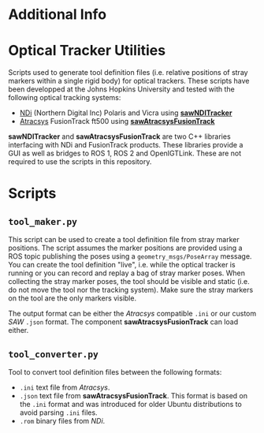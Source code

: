 # Additional Info

# Optical Tracker Utilities

Scripts used to generate tool definition files (i.e. relative positions of stray markers within a single rigid body) for optical trackers.  These scripts have been developped at the Johns Hopkins University and tested with the following optical tracking systems:
* [NDi](https://www.ndigital.com) (Northern Digital Inc) Polaris and Vicra using [**sawNDITracker**](https://github.com/jhu-saw/sawNDITracker)
* [Atracsys](https://www.atracsys-measurement.com) FusionTrack ft500 using [**sawAtracsysFusionTrack**](https://github.com/jhu-saw/sawAtracsysFusionTrack)

**sawNDITracker** and **sawAtracsysFusionTrack** are two C++ libraries interfacing with NDi and FusionTrack products.  These libraries provide a GUI as well as bridges to ROS 1, ROS 2 and OpenIGTLink.  These are not required to use the scripts in this repository.

# Scripts

## `tool_maker.py`

This script can be used to create a tool definition file from stray marker positions.  The script assumes the marker positions are provided using a ROS topic publishing the poses using a `geometry_msgs/PoseArray` message.  You can create the tool definition "live", i.e. while the optical tracker is running or you can record and replay a bag of stray marker poses.  When collecting the stray marker poses, the tool should be visible and static (i.e. do not move the tool nor the tracking system).  Make sure the stray markers on the tool are the only markers visible. 

The output format can be either the _Atracsys_ compatible `.ini` or our custom _SAW_ `.json` format.  The component **sawAtracsysFusionTrack** can load either. 

## `tool_converter.py`

Tool to convert tool definition files between the following formats:
* `.ini` text file from _Atracsys_.
* `.json` text file from **sawAtracsysFusionTrack**.  This format is based on the `.ini` format and was introduced for older Ubuntu distributions to avoid parsing `.ini` files.
* `.rom` binary files from _NDi_.
